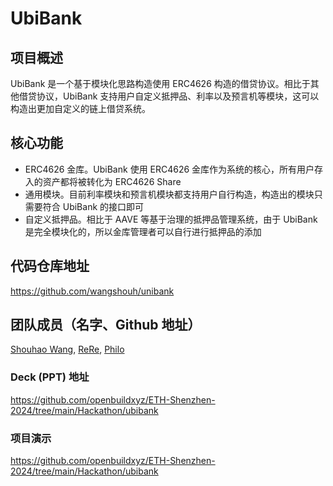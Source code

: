 # UbiBank 

## 项目概述

UbiBank 是一个基于模块化思路构造使用 ERC4626 构造的借贷协议。相比于其他借贷协议，UbiBank 支持用户自定义抵押品、利率以及预言机等模块，这可以构造出更加自定义的链上借贷系统。

## 核心功能

- ERC4626 金库。UbiBank 使用 ERC4626 金库作为系统的核心，所有用户存入的资产都将被转化为 ERC4626 Share
- 通用模块。目前利率模块和预言机模块都支持用户自行构造，构造出的模块只需要符合 UbiBank 的接口即可
- 自定义抵押品。相比于 AAVE 等基于治理的抵押品管理系统，由于 UbiBank 是完全模块化的，所以金库管理者可以自行进行抵押品的添加

## 代码仓库地址

https://github.com/wangshouh/unibank

## 团队成员（名字、Github 地址）

[Shouhao Wang](https://github.com/wangshouh), [ReRe](https://github.com/LXJ2), [Philo](https://github.com/PhiloCwh)

### Deck (PPT) 地址

https://github.com/openbuildxyz/ETH-Shenzhen-2024/tree/main/Hackathon/ubibank

### 项目演示

https://github.com/openbuildxyz/ETH-Shenzhen-2024/tree/main/Hackathon/ubibank